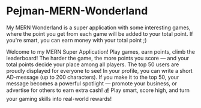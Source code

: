 # Pejman-MERN-Wonderland
My MERN Wonderland is a super application with some interesting games, where the point you get from each game will be added to your total point. If you're smart, you can earn money with your total point ;)

Welcome to my MERN Super Application!
Play games, earn points, climb the leaderboard! The harder the game, the more points you score — and your total points decide your place among all players. The top 50 users are proudly displayed for everyone to see!
In your profile, you can write a short AD-message (up to 200 characters).
If you make it to the top 50, your message becomes a powerful spotlight — promote your business, or advertise for others to earn extra cash! 💰
Play smart, score high, and turn your gaming skills into real-world rewards!